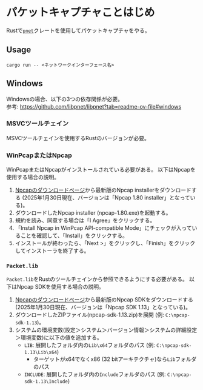 # パケットキャプチャことはじめ
Rustで[`pnet`](https://crates.io/crates/pnet)クレートを使用してパケットキャプチャをやる。

## Usage
```
cargo run -- <ネットワークインターフェース名>
```

## Windows
Windowsの場合、以下の3つの依存関係が必要。  
参考: https://github.com/libpnet/libpnet?tab=readme-ov-file#windows

### MSVCツールチェイン
MSVCツールチェインを使用するRustのバージョンが必要。

### WinPcapまたはNpcap
WinPcapまたはNpcapがインストールされている必要がある。
以下はNpcapを使用する場合の説明。
1. [Npcapのダウンロードページ](https://npcap.com/#download)から最新版のNpcap installerをダウンロードする
   (2025年1月30日現在、バージョンは「Npcap 1.80 installer」となっている)。
1. ダウンロードしたNpcap installer (npcap-1.80.exe)を起動する。
1. 規約を読み、同意する場合は「I Agree」をクリックする。
1. 「Install Npcap in WinPcap API-compatible Mode」にチェックが入っていることを確認して、「Install」をクリックする。
1. インストールが終わったら、「Next >」をクリックし、「Finish」をクリックしてインストーラを終了する。

### `Packet.lib`
`Packet.lib`をRustのツールチェインから参照できるようにする必要がある。
以下はNpcap SDKを使用する場合の説明。
1. [Npcapのダウンロードページ](https://npcap.com/#download)から最新版のNpcap SDKをダウンロードする
   (2025年1月30日現在、バージョンは「Npcap SDK 1.13」となっている)。
1. ダウンロードしたZIPファイル(npcap-sdk-1.13.zip)を展開 (例: `C:\npcap-sdk-1.13`)。
1. システムの環境変数(設定＞システム＞バージョン情報＞システムの詳細設定＞環境変数)に以下の値を追加する。
   - `LIB`: 展開したフォルダ内の`Lib\x64`フォルダのパス (例: `C:\npcap-sdk-1.13\Lib\x64`)
     - ターゲットがx64でなくx86 (32 bitアーキテクチャ)なら`Lib`フォルダのパス
   - `INCLUDE`: 展開したフォルダ内の`Include`フォルダのパス (例: `C:\npcap-sdk-1.13\Include`)
